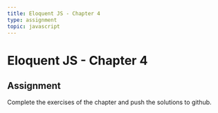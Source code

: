 ```yaml
---
title: Eloquent JS - Chapter 4
type: assignment
topic: javascript
---
```


# Eloquent JS - Chapter 4

## Assignment

Complete the exercises of the chapter and push the solutions to github.
